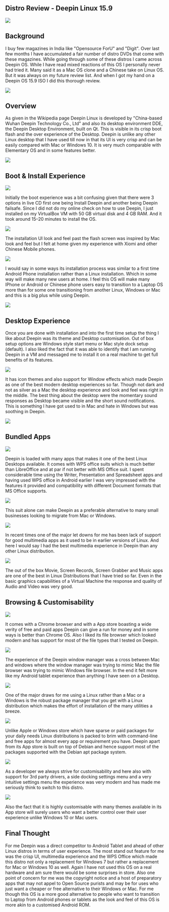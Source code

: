 ## Distro Review - Deepin Linux 15.9

![](https://raw.githubusercontent.com/bobquest33/deepin_15.9_blog/master/deepin-Feb-08-13-13-07.png)

## Background

I buy few magazines in India like "Opensource ForU" and "Digit". Over last few months I have accumulated a fair number of distro DVDs that come with these magazines. While going through some of these distros I came across Deepin OS. While I have read mixed reactions of this OS I personally never had tried it. Many said it as a Mac OS clone and a Chinese take on Linux OS. But it was always on my future review list. And when I got my hand on a Deepin OS 15.9 ISO I did this thorough review. 

![](https://raw.githubusercontent.com/bobquest33/deepin_15.9_blog/master/deepin-Feb-08-14-15-06.png)

## Overview

As given in the Wikipedia page Deepin Linux is developed by "China-based Wuhan Deepin Technology Co., Ltd" and also its desktop environment DDE, the Deepin Desktop Environment, built on Qt. This is visible in its crisp boot flash and the over experience of the Desktop. Deepin is unlike any other Linux desktop that I have used till now in that its UI is very crisp and can be easily compared with Mac or Windows 10. It is very much comparable with Elementary OS and in some features better.

![](https://raw.githubusercontent.com/bobquest33/deepin_15.9_blog/master/deepin-Feb-08-14-16-32.png)

## Boot & Install Experience

![](https://raw.githubusercontent.com/bobquest33/deepin_15.9_blog/master/deepin-Feb-08-13-17-10.png)

Initially the boot experience was a bit confusing given that there were 3 options in live CD first one being Install Deepin and another being Deepin failsafe. Since I did not do my online check on how to use Deepin, I just installed on my VirtualBox VM with 50 GB virtual disk and 4 GB RAM. And it took around 15–20 minutes to install the OS.

![](https://raw.githubusercontent.com/bobquest33/deepin_15.9_blog/master/deepin-Feb-08-13-19-30.png)

The installation UI look and feel past the flash screen was inspired by Mac look and feel but I felt at home given my experience with Xiomi and other Chinese Mobile phones. 

![](https://raw.githubusercontent.com/bobquest33/deepin_15.9_blog/master/deepinFeb-08-13-19-09.png)

I would say in some ways its installation process was similar to a first time Android Phone installation rather than a Linux installation. Which in some way will make many new users at home. I feel this OS will make many IPhone or Android or Chinese phone users easy to transition to a Laptop OS more than for some one transitioning from another Linux, Windows or Mac and this is a big plus while using Deepin.

![](https://raw.githubusercontent.com/bobquest33/deepin_15.9_blog/master/deepin-Feb-08-13-44-01.png)



## Desktop Experience

Once you are done with installation and into the first time setup the thing I like about Deepin was its theme and Desktop customisation. Out of box setup options are Windows style start menu or Mac style dock setup (default). I also liked the fact that it was able to identify that I am running Deepin in a VM and messaged me to install it on a real machine to get full benefits of its features.

![](https://raw.githubusercontent.com/bobquest33/deepin_15.9_blog/master/deepin-Feb-08-14-52-49.png)


It has icon themes and also support for Window effects which made Deepin as one of the best modern desktop experiences so far. Though not dark and not as silver as a Mac the desktop experience and look and feel was right in the middle. The best thing about the desktop were the momentary sound responses as Desktop became visible and the short sound notifications. This is something I have got used to in Mac and hate in Windows but was soothing in Deepin.

![](https://raw.githubusercontent.com/bobquest33/deepin_15.9_blog/master/deepin-Feb-08-14-54-29.png)

## Bundled Apps

![](https://raw.githubusercontent.com/bobquest33/deepin_15.9_blog/master/deepin-Feb-08-14-58-13.png)


Deepin is loaded with many apps that makes it one of the best Linux Desktops available. It comes with WPS office suits which is much better than LibreOffice and at par if not better with MS Office suit. I spent considerable time using the Writer, Presentation and Spreadsheet apps and having used WPS office in Android earlier I was very impressed with the features it provided and compatibility with different Document formats that MS Office supports.

![](https://raw.githubusercontent.com/bobquest33/deepin_15.9_blog/master/deepin-Feb-08-20-13-39.png)


This suit alone can make Deepin as a preferable alternative to many small businesses looking to migrate from Mac or Windows.


![](https://raw.githubusercontent.com/bobquest33/deepin_15.9_blog/master/deepin-Feb-08-14-51-30.png)

In recent times one of the major let downs for me has been lack of support for good multimedia apps as it used to be in earlier versions of Linux. And here I would say I had the best multimedia experience in Deepin than any other Linux distribution.

![](https://raw.githubusercontent.com/bobquest33/deepin_15.9_blog/master/deepin-Feb-08-14-50-59.png)

The out of the box Movie, Screen Records, Screen Grabber and Music apps are one of the best in Linux Distributions that I have tried so far. Even in the basic graphics capabilities of a Virtual Machine the response and quality of Audio and Video was very good.



## Browsing & Customisability


![](https://raw.githubusercontent.com/bobquest33/deepin_15.9_blog/master/deepin-Feb-08-14-29-55.png)

It comes with a Chrome browser and with a App store boasting a wide verity of free and paid apps Deepin can give a run for money and in some ways is better than Chrome OS. Also I liked its file browser which looked modern and has support for most of the file types that I tested on Deepin.

![](https://raw.githubusercontent.com/bobquest33/deepin_15.9_blog/master/deepin-Feb-08-14-50-08.png)

The experience of the Deepin window manager was a cross between Mac and windows where the window manager was trying to mimic Mac the file browser was trying to mimic Windows file browser. In the end it felt more like my Android tablet experience than anything I have seen on a Desktop.

![](https://raw.githubusercontent.com/bobquest33/deepin_15.9_blog/master/deepin-Feb-08-14-42-17.png)

One of the major draws for me using a Linux rather than a Mac or a Windows is the robust package manager that you get with a Linux distribution which makes the effort of installation of the many utilities a breeze.

![](https://raw.githubusercontent.com/bobquest33/deepin_15.9_blog/master/deepin-Feb-08-20-14-20.png)


Unlike Apple or Windows store which have sparse or paid packages for your daily needs Linux distributions is packed to brim with command-line and free apps for almost every app or requirement you have. Deepin apart from its App store is built on top of Debian and hence support most of the packages supported with the Debian apt package system.

![](https://raw.githubusercontent.com/bobquest33/deepin_15.9_blog/master/deepin-Feb-08-14-30-33.png)

As a developer we always strive for customisability and here also with support for 3rd party drivers, a side docking settings menu and a very intuitive settings menu the experience was very modern and has made me seriously think to switch to this distro.

![](https://raw.githubusercontent.com/bobquest33/deepin_15.9_blog/master/deepin-Feb-08-14-57-27.png)

Also the fact that it is highly customisable with many themes available in its App store will surely users who want a better control over their user experience unlike Windows 10 or Mac users.

## Final Thought

For me Deepin was a direct competitor to Android Tablet and ahead of other Linux distros in terms of user experience. The most stand out feature for me was the crisp UI, multimedia experience and the WPS Office which made this distro not only a replacement for Windows 7 but rather a replacement for Mac or Windows 10 as well. Again I have not used this OS on a real hardware and am sure there would be some surprises in store. Also one point of concern for me was the copyright notice and a host of preparatory apps that may not appel to Open Source purists and may be for uses who just want a cheaper or free alternative to their Windows or Mac. For me though this OS is a more good alternative to people who want to transition to Laptop from Android phones or tablets as the look and feel of this OS is more akin to a customised Android ROM.



